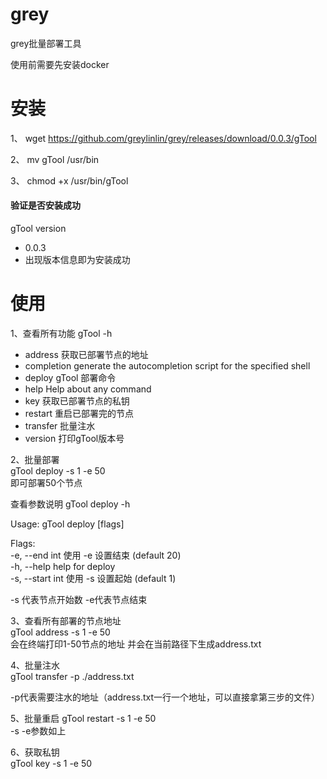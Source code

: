 # grey
grey批量部署工具

使用前需要先安装docker

# 安装

1、 wget https://github.com/greylinlin/grey/releases/download/0.0.3/gTool

2、 mv gTool /usr/bin

3、 chmod +x /usr/bin/gTool

#### 验证是否安装成功

gTool version
- 0.0.3
- 出现版本信息即为安装成功

# 使用
1、查看所有功能
 gTool -h
- address     获取已部署节点的地址
- completion  generate the autocompletion script for the specified shell
- deploy      gTool 部署命令
- help        Help about any command
- key         获取已部署节点的私钥
- restart     重启已部署完的节点
- transfer    批量注水
- version     打印gTool版本号

2、批量部署  
gTool deploy -s 1 -e 50  
即可部署50个节点

查看参数说明
gTool deploy -h

Usage:
gTool deploy [flags]

Flags:  
-e, --end int     使用 -e 设置结束 (default 20)  
-h, --help        help for deploy  
-s, --start int   使用 -s 设置起始 (default 1)


-s 代表节点开始数   -e代表节点结束

3、查看所有部署的节点地址  
gTool address -s 1 -e 50  
会在终端打印1-50节点的地址 并会在当前路径下生成address.txt

4、批量注水  
gTool transfer -p ./address.txt

-p代表需要注水的地址（address.txt一行一个地址，可以直接拿第三步的文件）

5、批量重启
gTool restart  -s 1 -e 50  
-s -e参数如上

6、获取私钥  
gTool key  -s 1 -e 50






